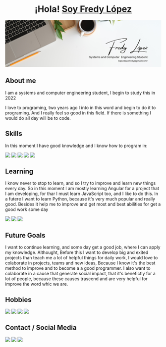 <h1 style="text-align: center">¡Hola! <a href="https://www.linkedin.com/in/fredy-oswaldo-lopez-daza/">Soy Fredy López</a></h1>
<img src="img/bannerFredy.png">
<h2>About me</h2>
  <p>I am a systems and computer engineering student, I begin to study this in 2022</p>
  <p>I love to programing, two years ago I into in this word and begin to do it to programing. And I really feel so good in this field. If there is something I would do all day will be to code. </p>
<h2>Skills</h2>
  <p>In this moment I have good knowledge and I know how to program in:</p>
  <img src="https://img.shields.io/badge/Java-ED8B00?style=for-the-badge&logo=openjdk&logoColor=white">
  <img src="https://img.shields.io/badge/HTML5-E34F26?style=for-the-badge&logo=HTML5&logoColor=white">
  <img src="https://img.shields.io/badge/CSS3-1572B6?style=for-the-badge&logo=css3&logoColor=white">
  <img src="https://img.shields.io/badge/git-F05032?style=for-the-badge&logo=git&logoColor=white">
  <img src="https://img.shields.io/badge/SpringBoot-6DB33F?style=for-the-badge&logo=Spring&logoColor=white">
<h2>Learning</h2>
<p>I know never to stop to learn, and so I try to improve and learn new things every day. So in this moment I am mostly learning Angular for a project that I am developing, for thar I must learn JavaScript too, and I like to do this. In a futere I want to learn Python, because it's very much popular and really good. Besides it help me to improve and get most and best abilities for get a good work some day</p>
  <img src="https://shields.io/badge/JavaScript-F7DF1E?style=for-the-badge&logo=JavaScript&logoColor=000">
  <img src="https://shields.io/badge/Angular-DD1B16?logo=Angular&style=for-the-badge&logoColor=FFF">
  <img src="https://img.shields.io/badge/python-3670A0?style=for-the-badge&logo=python&logoColor=ffdd54">
<h2>Future Goals</h2>
<p>I want to continue learning, and some day get a good job, where I can apply my knowledge. Althought, Before this I want to develop big and exited projects than teach me a lot of helpful things for daily work, I would love to colaborate in projects, teams and new ideas, Because I know it's the best method to improve and to become a a good programmer. I also want to colaborate in a cause that generate social impact, that it's benefictly for a lot of people, because these causes trascend and are very helpful for improve the word whic we are.</p>
<h2>Hobbies</h2>
  <img src="https://img.shields.io/badge/%E2%9A%BDplay-soccer-green?style=for-the-badge">
  <img src="https://img.shields.io/badge/%F0%9F%95%AEbooks-read-00B274?style=for-the-badge">
  <img src="https://img.shields.io/badge/%F0%9F%96%8C%EF%B8%8FPAINT-DRAWING-352A71?style=for-the-badge">
  <img src="https://img.shields.io/badge/%F0%9F%92%AA%F0%9F%8F%BBWORK-OUT-15BFFF?style=for-the-badge">
<h2>Contact / Social Media</h2>
<a href="https://www.linkedin.com/in/fredy-oswaldo-lopez-daza/"><img src="https://img.shields.io/badge/LinkedIn-0077B5?style=for-the-badge&logo=linkedin&logoColor=white"></a>
<a href="mailto:lopezdazafredy@gmail.com"><img src="https://img.shields.io/badge/Gmail-D14836?style=for-the-badge&logo=gmail&logoColor=white"></a>
<a href="https://github.com/fredylopez01/"><img src="https://img.shields.io/badge/GitHub-181717?style=for-the-badge&logo=github&logoColor=white"></a>

